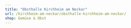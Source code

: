 ```yaml
---
title: "Obsthalle Kirchheim am Neckar"
url: /kirchheim-am-neckar/obsthalle-kirchheim-am-neckar/
shop: Gemüse & Obst
---
```

